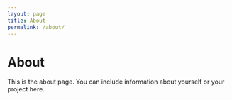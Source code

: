 ```yaml
---
layout: page
title: About
permalink: /about/
---
```


# About

This is the about page. You can include information about yourself or your project here.
